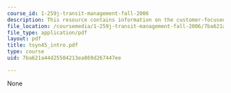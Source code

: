 ```yaml
---
course_id: 1-259j-transit-management-fall-2006
description: This resource contains information on the customer-focused transit.
file_location: /coursemedia/1-259j-transit-management-fall-2006/7ba621a44d25504213ea869d267447ee_tsyn45_intro.pdf
file_type: application/pdf
layout: pdf
title: tsyn45_intro.pdf
type: course
uid: 7ba621a44d25504213ea869d267447ee

---
```

None